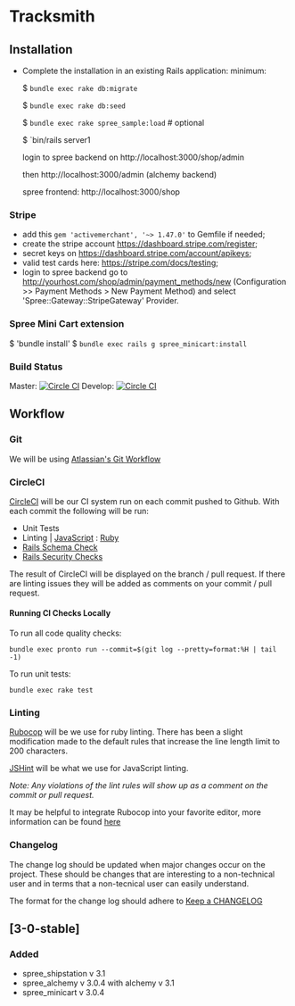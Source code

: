 # Tracksmith

## Installation


- Complete the installation in an existing Rails application:
  minimum:

  $ `bundle exec rake db:migrate`

  $ `bundle exec rake db:seed`

  $ `bundle exec rake spree_sample:load` # optional

  $ `bin/rails server1

  login to spree backend on http://localhost:3000/shop/admin

  then http://localhost:3000/admin (alchemy backend)

  spree frontend: http://localhost:3000/shop


### Stripe
- add this `gem 'activemerchant', '~> 1.47.0'` to Gemfile if needed;
- create the stripe account https://dashboard.stripe.com/register;
- secret keys on https://dashboard.stripe.com/account/apikeys;
- valid test cards here: https://stripe.com/docs/testing;
- login to spree backend go to http://yourhost.com/shop/admin/payment_methods/new (Configuration >> Payment Methods > New Payment Method) and select 'Spree::Gateway::StripeGateway' Provider.

### Spree Mini Cart extension
$ 'bundle install'
$ `bundle exec rails g spree_minicart:install`


### Build Status
Master: [![Circle CI](https://circleci.com/gh/tracksmith/track_v2/tree/master.svg?style=svg&circle-token=b3b3407b0213ca2407b0332de02d86e20a0b382a)](https://circleci.com/gh/tracksmith/track_v2/tree/master) Develop: [![Circle CI](https://circleci.com/gh/tracksmith/track_v2/tree/develop.svg?style=svg&circle-token=b3b3407b0213ca2407b0332de02d86e20a0b382a)](https://circleci.com/gh/tracksmith/track_v2/tree/develop)

## Workflow

### Git
We will be using [Atlassian's Git Workflow](https://www.atlassian.com/git/tutorials/comparing-workflows/gitflow-workflow)

### CircleCI
[CircleCI](https://circleci.com/gh/tracksmith/track_v2) will be our CI system run on each commit pushed to Github.
With each commit the following will be run:
- Unit Tests
- Linting | [JavaScript](http://jshint.com) : [Ruby](https://github.com/bbatsov/rubocop)
- [Rails Schema Check](https://github.com/raimondasv/pronto-rails_schema)
- [Rails Security Checks](https://github.com/presidentbeef/brakeman)

The result of CircleCI will be displayed on the branch / pull request. If there are linting issues they will be added as comments on your commit / pull request.

#### Running CI Checks Locally

To run all code quality checks:

`bundle exec pronto run --commit=$(git log --pretty=format:%H | tail -1)`

To run unit tests:

`bundle exec rake test`

### Linting
[Rubocop](https://github.com/bbatsov/rubocop) will be we use for ruby linting. There has been a slight modification made to the default rules
that increase the line length limit to 200 characters.

[JSHint](http://jshint.com) will be what we use for JavaScript linting.

 *Note: Any violations of the lint rules will show up as a comment on the commit or pull request.*

It may be helpful to integrate Rubocop into your favorite editor, more information can be found [here](https://github.com/bbatsov/rubocop)

### Changelog

The change log should be updated when major changes occur on the project. These should be
changes that are interesting to a non-technical user and in terms that a non-tecnical user can easily understand.

The format for the change log should adhere to [Keep a CHANGELOG](http://keepachangelog.com)

## [3-0-stable]
### Added
- spree_shipstation v 3.1
- spree_alchemy v 3.0.4 with alchemy v 3.1
- spree_minicart v 3.0.4
